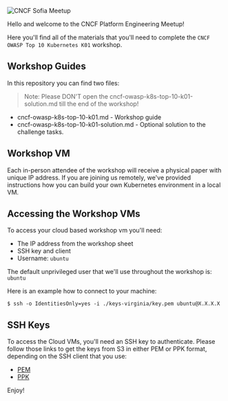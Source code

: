![CNCF Sofia Meetup](https://secure.meetupstatic.com/photos/event/9/8/2/7/clean_518858951.webp)

Hello and welcome to the CNCF Platform Engineering Meetup!

Here you'll find all of the materials that you'll need to complete the `CNCF OWASP Top 10 Kubernetes K01` workshop.


## Workshop Guides

In this repository you can find two files:

> Note: Please DON'T open the cncf-owasp-k8s-top-10-k01-solution.md till the end of the workshop!

- cncf-owasp-k8s-top-10-k01.md             - Workshop guide
- cncf-owasp-k8s-top-10-k01-solution.md    - Optional solution to the challenge tasks.


## Workshop VM

Each in-person attendee of the workshop will receive a physical paper with unique IP address. If you are joining us
remotely, we've provided instructions how you can build your own Kubernetes environment in a local VM.

## Accessing the Workshop VMs

To access your cloud based workshop vm you'll need:

- The IP address from the workshop sheet
- SSH key and client
- Username: `ubuntu`

The default unprivileged user that we'll use throughout the workshop is: `ubuntu`

Here is an example how to connect to your machine:

```shell
$ ssh -o IdentitiesOnly=yes -i ./keys-virginia/key.pem ubuntu@X.X.X.X
```

## SSH Keys

To access the Cloud VMs, you'll need an SSH key to authenticate. Please follow those links to get the keys from S3
in either PEM or PPK format, depending on the SSH client that you use:

- [PEM](bit.ly/3yJQ3Ry)
- [PPK](bit.ly/4bTDXnD)


Enjoy!
